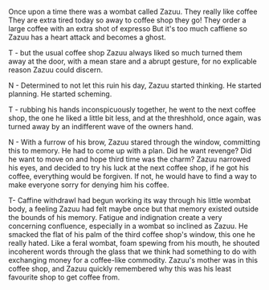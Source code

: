 Once upon a time there was a wombat called Zazuu.
They really like coffee
They are extra tired today so away to coffee shop they go!
They order a large coffee with an extra shot of expresso
But it's too much caffiene so Zazuu has a heart attack and becomes a ghost.

T - but the usual coffee shop Zazuu always liked so much turned them away at the door, with a mean stare and a abrupt gesture, for no explicable reason Zazuu could discern. 

N - Determined to not let this ruin his day, Zazuu started thinking. He started planning. He started scheming.

T - rubbing his hands inconspicuously together, he went to the next coffee shop, the one he liked a little bit less, and at the threshhold, once again, was turned away by an indifferent wave of the owners hand. 

N - With a furrow of his brow, Zazuu stared through the window, committing this to memory. He had to come up with a plan. Did he want revenge? Did he want to move on and hope third time was the charm? Zazuu narrowed his eyes, and decided to try his luck at the next coffee shop, if he got his coffee, everything would be forgiven. If not, he would have to find a way to make everyone sorry for denying him his coffee. 

T- Caffine withdrawl had begun working its way through his little wombat body, a feeling Zazuu had felt maybe once but that memory existed outside the bounds of his memory. Fatigue and indignation create a very concerning confluence, especially in a wombat so inclined as Zazuu. He smacked the flat of his palm of the third coffee shop's window, this one he really hated. Like a feral wombat, foam spewing from his mouth, he shouted incoherent words through the glass that we think had something to do with exchanging money for a coffee-like commodity. Zazuu's mother was in this coffee shop, and Zazuu quickly remembered why this was his least favourite shop to get coffee from. 
